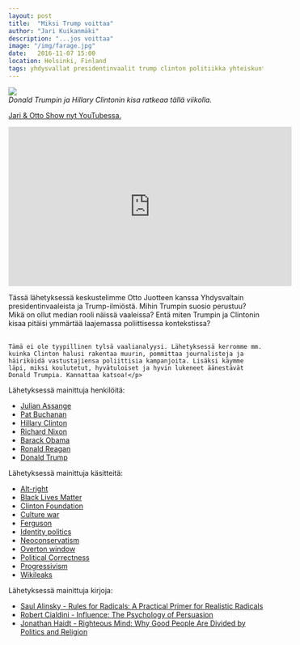 ```yaml
---
layout: post
title:  "Miksi Trump voittaa"
author: "Jari Kuikanmäki"
description: "...jos voittaa"
image: "/img/farage.jpg"
date:   2016-11-07 15:00
location: Helsinki, Finland
tags: yhdysvallat presidentinvaalit trump clinton politiikka yhteiskunta
---
```


<div class="post-image">
<img src="{{ "/img/trumpclinton.jpg" | prepend: site.baseurl }}">
</div>
<em>Donald Trumpin ja Hillary Clintonin kisa ratkeaa tällä viikolla.</em>

<p><a href="https://www.youtube.com/channel/UCHOTEl3XEzqv3VuLr20cyOA">Jari & Otto Show nyt YouTubessa.</a></p>

<iframe width="560" height="315" src="https://www.youtube.com/embed/9WLCndrDS2U" frameborder="0" allowfullscreen></iframe>

<p>Tässä lähetyksessä keskustelimme Otto Juotteen kanssa Yhdysvaltain presidentinvaaleista ja Trump-ilmiöstä. Mihin Trumpin suosio perustuu? Mikä on ollut median rooli näissä vaaleissa? Entä miten Trumpin ja Clintonin kisaa pitäisi ymmärtää laajemassa poliittisessa kontekstissa?<br><br>

	Tämä ei ole tyypillinen tylsä vaalianalyysi. Lähetyksessä kerromme mm. kuinka Clinton halusi rakentaa muurin, pommittaa journalisteja ja häiriköidä vastustajiensa poliittisia kampanjoita. Lisäksi käymme läpi, miksi koulutetut, hyvätuloiset ja hyvin lukeneet äänestävät Donald Trumpia. Kannattaa katsoa!</p>

<p>Lähetyksessä mainittuja henkilöitä:

<ul>
  <li><a href="http://en.wikipedia.org/wiki/Julian_Assange" target="_blank">Julian Assange</a></li>
  <li><a href="http://en.wikipedia.org/wiki/Pat_Buchanan” target="_blank">Pat Buchanan</a></li>
  <li><a href="http://en.wikipedia.org/wiki/Hillary_Clinton” target="_blank">Hillary Clinton</a></li>
  <li><a href="http://en.wikipedia.org/wiki/Richard_Nixon” target="_blank">Richard Nixon</a></li>
  <li><a href="http://en.wikipedia.org/wiki/Barack_Obama” target="_blank">Barack Obama</a></li>
  <li><a href="http://en.wikipedia.org/wiki/Ronald_Reagan” target="_blank">Ronald Reagan</a></li>
  <li><a href="http://en.wikipedia.org/wiki/Donald_Trump” target="_blank">Donald Trump</a></li>
</ul>

Lähetyksessä mainittuja käsitteitä: 

<ul>
  <li><a href="http://en.wikipedia.org/wiki/Alt-right” target="_blank">Alt-right</a></li>
  <li><a href="http://en.wikipedia.org/wiki/Black_Lives_Matter” target="_blank">Black Lives Matter</a></li>
  <li><a href="http://en.wikipedia.org/wiki/Clinton_Foundation” target="_blank">Clinton Foundation</a></li>
  <li><a href="http://en.wikipedia.org/wiki/Culture_war” target="_blank">Culture war</a></li>
  <li><a href="http://en.wikipedia.org/wiki/Ferguson_unrest” target="_blank">Ferguson</a></li>
  <li><a href="http://en.wikipedia.org/wiki/Identity_politics” target="_blank">Identity politics</a></li>
  <li><a href="http://en.wikipedia.org/wiki/Neoconservatism” target="_blank">Neoconservatism</a></li>
  <li><a href="http://en.wikipedia.org/wiki/Overton_window” target="_blank">Overton window</a></li>
  <li><a href="http://en.wikipedia.org/wiki/Political_correctness” target="_blank">Political Correctness</a></li>
  <li><a href="http://en.wikipedia.org/wiki/Progressivism” target="_blank">Progressivism</a></li>
  <li><a href="http://en.wikipedia.org/wiki/Wikileaks” target="_blank">Wikileaks</a></li>
</ul>

Lähetyksessä mainittuja kirjoja: 

<ul>
  <li><a href="http://www.amazon.com/Rules-Radicals-Practical-Primer-Realistic/dp/0679721134” target="_blank">Saul Alinsky - Rules for Radicals: A Practical Primer for Realistic Radicals</a></li>
  <li><a href="http://www.amazon.com/Influence-Psychology-Persuasion-Robert-Cialdini/dp/006124189X” target="_blank">Robert Cialdini - Influence: The Psychology of Persuasion</a></li>
  <li><a href="http://www.amazon.com/Righteous-Mind-Divided-Politics-Religion/dp/0307455777” target="_blank">Jonathan Haidt - Righteous Mind: Why Good People Are Divided by Politics and Religion</a></li>
</ul></p>